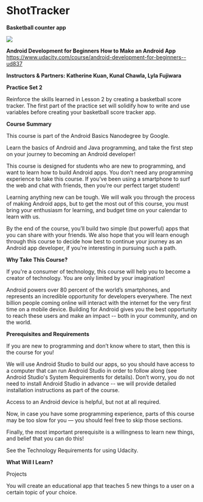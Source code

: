# ShotTracker
<b>Basketball counter app</b>

<img src="http://i.imgur.com/wCRNfku.png">

<b>Android Development for Beginners How to Make an Android App</b><br>
https://www.udacity.com/course/android-development-for-beginners--ud837

<b>Instructors & Partners: Katherine Kuan, Kunal Chawla, Lyla Fujiwara</b>

<b>Practice Set 2</b>

Reinforce the skills learned in Lesson 2 by creating a basketball score tracker. 
The first part of the practice set will solidify how to write and use variables before 
creating your basketball score tracker app.

<b>Course Summary</b>

This course is part of the Android Basics Nanodegree by Google.

Learn the basics of Android and Java programming, and take the first step on your journey to becoming an Android developer!

This course is designed for students who are new to programming, and want to learn how to build Android apps. You don’t need any programming experience to take this course. If you’ve been using a smartphone to surf the web and chat with friends, then you’re our perfect target student!

Learning anything new can be tough. We will walk you through the process of making Android apps, but to get the most out of this course, you must bring your enthusiasm for learning, and budget time on your calendar to learn with us.

By the end of the course, you’ll build two simple (but powerful) apps that you can share with your friends. We also hope that you will learn enough through this course to decide how best to continue your journey as an Android app developer, if you're interesting in pursuing such a path.

<b>Why Take This Course?</b>

If you're a consumer of technology, this course will help you to become a creator of technology. You are only limited by your imagination!

Android powers over 80 percent of the world’s smartphones, and represents an incredible opportunity for developers everywhere. The next billion people coming online will interact with the internet for the very first time on a mobile device. Building for Android gives you the best opportunity to reach these users and make an impact -- both in your community, and on the world.

<b>Prerequisites and Requirements</b>

If you are new to programming and don’t know where to start, then this is the course for you!

We will use Android Studio to build our apps, so you should have access to a computer that can run Android Studio in order to follow along (see Android Studio's System Requirements for details). Don’t worry, you do not need to install Android Studio in advance -- we will provide detailed installation instructions as part of the course.

Access to an Android device is helpful, but not at all required.

Now, in case you have some programming experience, parts of this course may be too slow for you — you should feel free to skip those sections.

Finally, the most important prerequisite is a willingness to learn new things, and belief that you can do this!

See the Technology Requirements for using Udacity.

<b>What Will I Learn?</b>

Projects

You will create an educational app that teaches 5 new things to a user on a certain topic of your choice.
